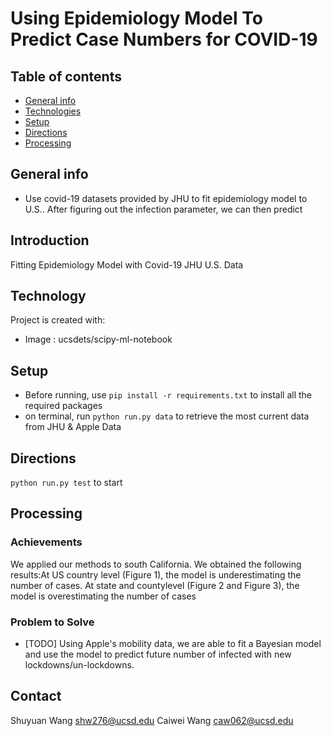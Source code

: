 
# Using Epidemiology Model To Predict Case Numbers for COVID-19

## Table of contents
* [General info](#general-info)
* [Technologies](#technologies)
* [Setup](#setup)
* [Directions](#directions)
* [Processing](#in_processing)
## General info
- Use covid-19 datasets provided by JHU to fit epidemiology model to U.S.. After figuring out the infection parameter, we can then predict 

## Introduction
Fitting Epidemiology Model with Covid-19 JHU U.S. Data
## Technology
Project is created with:
* Image : ucsdets/scipy-ml-notebook	
## Setup
- Before running, use `pip install -r requirements.txt` to install all the required packages
- on terminal, run `python run.py data` to retrieve the most current data from JHU & Apple Data

## Directions
`python run.py test` to start

## Processing

### Achievements

We applied our methods to south California.  We obtained the following results:At US country level (Figure 1), the model is underestimating the number of cases.  At state and countylevel (Figure 2 and Figure 3), the model is overestimating the number of cases

### Problem to Solve

- [TODO] Using Apple's mobility data, we are able to fit a Bayesian model and use the model to predict future number of infected with new lockdowns/un-lockdowns. 

## Contact
Shuyuan Wang shw276@ucsd.edu
Caiwei Wang caw062@ucsd.edu

